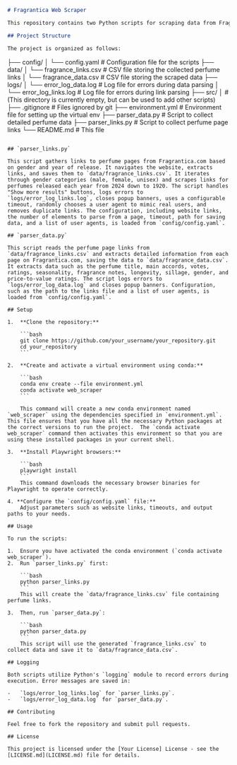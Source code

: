 ```markdown
# Fragrantica Web Scraper

This repository contains two Python scripts for scraping data from Fragrantica.com: `parser_links.py`, which collects links to perfume pages, and `parser_data.py`, which extracts detailed information about perfumes from those links.

## Project Structure

The project is organized as follows:

```
├── config/
│   └── config.yaml         # Configuration file for the scripts
├── data/
│   └── fragrance_links.csv # CSV file storing the collected perfume links
│   └── fragrance_data.csv  # CSV file storing the scraped data 
├── logs/
│   └── error_log_data.log  # Log file for errors during data parsing
│   └── error_log_links.log # Log file for errors during link parsing
├── src/
│    # (This directory is currently empty, but can be used to add other scripts)
├── .gitignore            # Files ignored by git
├── environment.yml       # Environment file for setting up the virtual env
├── parser_data.py        # Script to collect detailed perfume data
├── parser_links.py       # Script to collect perfume page links
└── README.md             # This file
```

## `parser_links.py`

This script gathers links to perfume pages from Fragrantica.com based on gender and year of release. It navigates the website, extracts links, and saves them to `data/fragrance_links.csv`. It iterates through gender categories (male, female, unisex) and scrapes links for perfumes released each year from 2024 down to 1920. The script handles "Show more results" buttons, logs errors to `logs/error_log_links.log`, closes popup banners, uses a configurable timeout, randomly chooses a user agent to mimic real users, and removes duplicate links. The configuration, including website links, the number of elements to parse from a page, timeout, path for saving data, and a list of user agents, is loaded from `config/config.yaml`.

## `parser_data.py`

This script reads the perfume page links from `data/fragrance_links.csv` and extracts detailed information from each page on Fragrantica.com, saving the data to `data/fragrance_data.csv`. It extracts data such as the perfume title, main accords, votes, ratings, seasonality, fragrance notes, longevity, sillage, gender, and price-to-value ratings. The script logs errors to `logs/error_log_data.log` and closes popup banners. Configuration, such as the path to the links file and a list of user agents, is loaded from `config/config.yaml`.

## Setup

1.  **Clone the repository:**

    ```bash
    git clone https://github.com/your_username/your_repository.git
    cd your_repository
    ```

2.  **Create and activate a virtual environment using conda:**

    ```bash
    conda env create --file environment.yml
    conda activate web_scraper
    ```

    This command will create a new conda environment named `web_scraper` using the dependencies specified in `environment.yml`.  This file ensures that you have all the necessary Python packages at the correct versions to run the project.  The `conda activate web_scraper` command then activates this environment so that you are using these installed packages in your current shell.

3.  **Install Playwright browsers:**

    ```bash
    playwright install
    ```
    This command downloads the necessary browser binaries for Playwright to operate correctly.

4. **Configure the `config/config.yaml` file:**
    Adjust parameters such as website links, timeouts, and output paths to your needs.

## Usage

To run the scripts:

1.  Ensure you have activated the conda environment (`conda activate web_scraper`).
2.  Run `parser_links.py` first:

    ```bash
    python parser_links.py
    ```
    This will create the `data/fragrance_links.csv` file containing perfume links.

3.  Then, run `parser_data.py`:

    ```bash
    python parser_data.py
    ```
    This script will use the generated `fragrance_links.csv` to collect data and save it to `data/fragrance_data.csv`.

## Logging

Both scripts utilize Python's `logging` module to record errors during execution. Error messages are saved in:

-   `logs/error_log_links.log` for `parser_links.py`.
-   `logs/error_log_data.log` for `parser_data.py`.

## Contributing

Feel free to fork the repository and submit pull requests.

## License

This project is licensed under the [Your License] License - see the [LICENSE.md](LICENSE.md) file for details.
```
